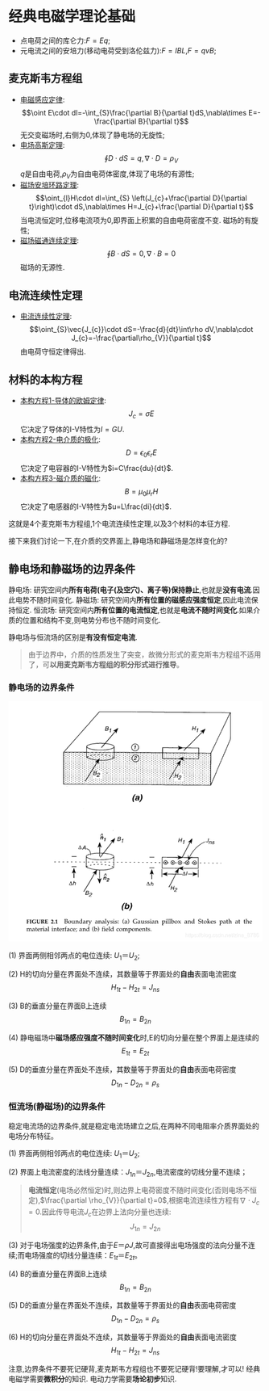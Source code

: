 # 经典电磁学理论基础

* 点电荷之间的库仑力:$F=Eq$;
* 元电流之间的安培力(移动电荷受到洛伦兹力):$F=IBL$,$F=qvB$;

## 麦克斯韦方程组

* [电磁感应定律](1_StaticEM.html):
  $$\oint E\cdot dl=-\int_{S}\frac{\partial B}{\partial t}dS,\nabla\times E=-\frac{\partial B}{\partial t}$$
  无交变磁场时,右侧为0,体现了静电场的无旋性;
* [电场高斯定理](2_Cap.html):
  $$\oint D\cdot dS=q,\nabla\cdot D=\rho_{V}$$
  $q$是自由电荷,$\rho_{V}$为自由电荷体密度,体现了电场的有源性;
* [磁场安培环路定理](4_Ind.html):
  $$\oint_{l}H\cdot dl=\int_{S} \left(J_{c}+\frac{\partial D}{\partial t}\right)\cdot dS,\nabla\times H=J_{c}+\frac{\partial D}{\partial t}$$
  当电流恒定时,位移电流项为0,即界面上积累的自由电荷密度不变. 磁场的有旋性;
* [磁场磁通连续定理](1_StaticEM.html):
  $$\oint B\cdot dS=0,\nabla\cdot B=0$$
  磁场的无源性.

## 电流连续性定理
* [电流连续性定理](1_StaticEM.html):
  $$\oint_{S}\vec{J_{c}}\cdot dS=-\frac{d}{dt}\int\rho dV,\nabla\cdot J_{c}=-\frac{\partial\rho_{V}}{\partial t}$$
  由电荷守恒定律得出.

## 材料的本构方程
* [本构方程1-导体的欧姆定律](3_Res.html):
  $$J_{c}=\sigma E$$
  它决定了导体的I-V特性为$I=GU$.
* [本构方程2-电介质的极化](2_Cap.html):
  $$D=\epsilon_{0}\epsilon_{r}E$$
  它决定了电容器的I-V特性为$i=C\frac{du}{dt}$.
* [本构方程3-磁介质的磁化](4_Ind.html):
  $$B=\mu_{0}\mu_{r}H$$
  它决定了电感器的I-V特性为$u=L\frac{di}{dt}$.

这就是4个麦克斯韦方程组,1个电流连续性定理,以及3个材料的本征方程.

接下来我们讨论一下,在介质的交界面上,静电场和静磁场是怎样变化的?

## 静电场和静磁场的边界条件
静电场: 研究空间内**所有电荷(电子(及空穴)、离子等)保持静止**,也就是**没有电流**.因此电势不随时间变化.
静磁场: 研究空间内**所有位置的磁感应强度恒定**,因此电流保持恒定.
恒流场: 研究空间内**所有位置的电流恒定**,也就是**电流不随时间变化**.如果介质的位置和结构不变,则电势分布也不随时间变化.

静电场与恒流场的区别是**有没有恒定电流**.

> 由于边界中，介质的性质发生了突变，故微分形式的麦克斯韦方程组不适用了，可**以用麦克斯韦方程组的积分形式进行推导**。

### 静电场的边界条件
<div align="center"><img src="./res/Maxwell1.png"></div>

(1) 界面两侧相邻两点的电位连续: $U_{1}＝U_{2}$;

(2) H的切向分量在界面处不连续，其数量等于界面处的**自由**表面电流密度
$$H_{1t}−H_{2t}=J_{ns}$$

(3) B的垂直分量在界面B上连续
$$B_{1n}=B_{2n}$$

(4) 静电磁场中**磁场感应强度不随时间变化**时,E的切向分量在整个界面上是连续的
$$E_{1t}=E_{2t}$$

(5) D的垂直分量在界面处不连续，其数量等于界面处的**自由**表面电荷密度
$$D_{1 n}-D_{2 n}=\rho_{s}$$

### 恒流场(静磁场)的边界条件

稳定电流场的边界条件,就是稳定电流场建立之后,在两种不同电阻率介质界面处的电场分布特征。

(1) 界面两侧相邻两点的电位连续: $U_{1}＝U_{2}$;

(2) 界面上电流密度的法线分量连续：$J_{1n}＝J_{2n}$,电流密度的切线分量不连续；

> **电流恒定**(电场必然恒定)时,则边界上电荷密度不随时间变化(否则电场不恒定),$\frac{\partial \rho_{V}}{\partial t}=0$,根据电流连续性方程有$\nabla \cdot J_{c} = 0$.因此传导电流$J_{c}$在边界上法向分量也连续:
$$J_{1n}=J_{2n}$$

(3) 对于电场强度的边界条件,由于$E＝ρJ$,故可直接得出电场强度的法向分量不连续;而电场强度的切线分量连续：$E_{1t}＝E_{2t}$。

(4) B的垂直分量在界面B上连续
$$B_{1n}=B_{2n}$$

(5) D的垂直分量在界面处不连续，其数量等于界面处的**自由**表面电荷密度
$$D_{1 n}-D_{2 n}=\rho_{s}$$

(6) H的切向分量在界面处不连续，其数量等于界面处的**自由**表面电流密度
$$H_{1t}−H_{2t}=J_{ns}$$

注意,边界条件不要死记硬背,麦克斯韦方程组也不要死记硬背!要理解,才可以! 经典电磁学需要**微积分**的知识. 电动力学需要**场论初步**知识.